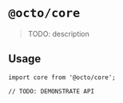 # `@octo/core`

> TODO: description

## Usage

```
import core from '@octo/core';

// TODO: DEMONSTRATE API
```
